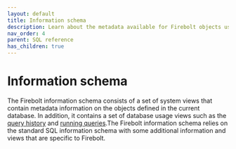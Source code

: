 ```yaml
---
layout: default
title: Information schema
description: Learn about the metadata available for Firebolt objects using the information schema.  
nav_order: 4
parent: SQL reference
has_children: true
---
```


# Information schema

The Firebolt information schema consists of a set of system views that contain metadata information on the objects defined in the current database. In addition, it contains a set of database usage views such as the [query history](query-history-view.md) and [running queries](running-queries.md).The Firebolt information schema relies on the standard SQL information schema with some additional information and views that are specific to Firebolt.
